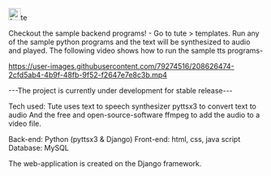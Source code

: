<img width="24" alt="favicon" src="https://user-images.githubusercontent.com/79274516/208621370-d39bdb26-2df4-4bc3-8d14-7009fe3b3f2f.png">te

Checkout the sample backend programs! - Go to tute > templates. Run any of the sample python programs and the text will be synthesized to audio and played.
The following video shows how to run the sample tts programs-


https://user-images.githubusercontent.com/79274516/208626474-2cfd5ab4-4b9f-48fb-9f52-f2647e7e8c3b.mp4




---The project is currently under development for stable release---




Tech used:
Tute uses text to speech synthesizer pyttsx3 to convert text to audio
And the free and open-source-software ffmpeg to add the audio to a video file.

  Back-end: Python (pyttsx3 & Django)
  Front-end: html, css, java script
  Database: MySQL

The web-application is created on the Django framework.
